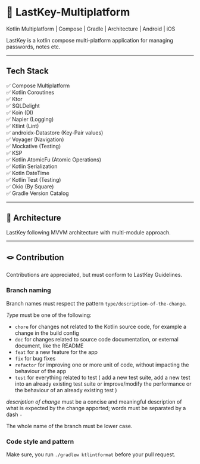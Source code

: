 # 🔑 LastKey-Multiplatform
Kotlin Multiplatform | Compose | Gradle | Architecture | Android | iOS

LastKey is a kotlin compose multi-platform application for managing passwords, notes etc. 

---

## Tech Stack
✅ Compose Multiplatform\
✅ Kotlin Coroutines\
✅ Ktor\
✅ SQLDelight\
✅ Koin (DI)\
✅ Napier (Logging)\
✅ Ktlint (Lint)\
✅ androidx-Datastore (Key-Pair values)\
✅ Voyager (Navigation)\
✅ Mockative (Testing)\
✅ KSP\
✅ Kotlin AtomicFu (Atomic Operations)\
✅ Kotlin Serialization\
✅ Kotln DateTime\
✅ Kotlin Test (Testing)\
✅ Okio (By Square)\
✅ Gradle Version Catalog

---

## 🚗 Architecture

LastKey following MVVM architecture with multi-module approach.

---

## 🪢 Contribution

Contributions are appreciated, but must conform to LastKey Guidelines.

### Branch naming

Branch names must respect the pattern `type/description-of-the-change`.

*Type* must be one of the following:

* `chore` for changes not related to the Kotlin source code, for example a change in the build config
* `doc` for changes related to source code documentation, or external document, like the README
* `feat` for a new feature for the app
* `fix` for bug fixes
* `refactor` for improving one or more unit of code, without impacting the behaviour of the app
* `test` for everything related to test ( add a new test suite, add a new test into an already existing test suite or improve/modify the performance or the behaviour of an already existing test )

_description of change_ must be a concise and meaningful description of what is expected by the change apported; words must be separated by a dash `-`

The whole name of the branch must be lower case.

### Code style and pattern
Make sure, you run `./gradlew ktlintformat` before your pull request.
